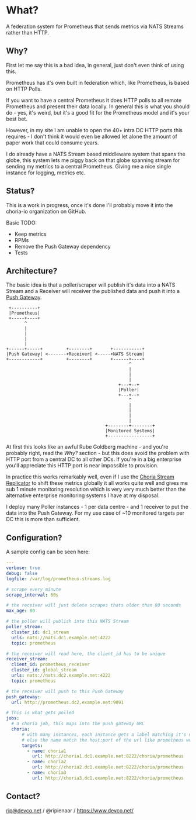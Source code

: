 What?
=====

A federation system for Prometheus that sends metrics via NATS Streams rather than HTTP.

Why?
----

First let me say this is a bad idea, in general, just don't even think of using this.

Prometheus has it's own built in federation which, like Prometheus, is based on HTTP Polls.

If you want to have a central Prometheus it does HTTP polls to all remote Prometheus and present their data locally.  In general this is what you should do - yes, it's weird, but it's a good fit for the Prometheus model and it's your best bet.

However, in my site I am unable to open the 40+ intra DC HTTP ports this requires - I don't think it would even be allowed let alone the amount of paper work that could consume years.

I do already have a NATS Stream based middleware system that spans the globe, this system lets me piggy back on that globe spanning stream for sending my metrics to a central Prometheus.  Giving me a nice single instance for logging, metrics etc.

Status?
-------

This is a work in progress, once it's done I'll probably move it into the choria-io organization on GitHub.

Basic TODO:

  * Keep metrics
  * RPMs
  * Remove the Push Gateway dependency
  * Tests

Architecture?
-------------

The basic idea is that a poller/scraper will publish it's data into a NATS Stream and a Receiver will receiver the published data and push it into a [Push Gateway](https://github.com/prometheus/pushgateway).

```
 +----------+
 |Prometheus|
 +-----+----+
       ^
       |
       |
       |
       |
+------+-----+         +--------+       +-----------+
|Push Gateway| <-------+Receiver| <-----+NATS Stream|
+------------+         +--------+       +------+----+
                                               ^
                                               |
                                               |
                                               |
                                           +---+--+
                                           |Poller|
                                           +---+--+
                                               ^
                                               |
                                               |
                                               |
                                               |
                                      +--------+--------+
                                      |Monitored Systems|
                                      +-----------------+

```

At first this looks like an awful Rube Goldberg machine - and you're probably right, read the _Why?_ section - but this does avoid the problem with HTTP port from a central DC to all other DCs.  If you're in a big enterprise you'll appreciate this HTTP port is near impossible to provision.

In practice this works remarkably well, even if I use the [Choria Stream Replicator](https://github.com/choria-io/stream-replicator) to shift these metrics globally it all works quite well and gives me sub 1 minute monitoring resolution which is very very much better than the alternative enterprise monitoring systems I have at my disposal.

I deploy many Poller instances - 1 per data centre - and 1 receiver to put the data into the Push Gateway.  For my use case of ~10 monitored targets per DC this is more than sufficient.

Configuration?
--------------

A sample config can be seen here:

```yaml
---
verbose: true
debug: false
logfile: /var/log/prometheus-streams.log

# scrape every minute
scrape_interval: 60s

# the receiver will just delete scrapes thats older than 80 seconds
max_age: 80

# the poller will publish into this NATS Stream
poller_stream:
  cluster_id: dc1_stream
  urls: nats://nats.dc1.example.net:4222
  topic: prometheus

# the receiver will read here, the client_id has to be unique
receiver_stream:
  client_id: prometheus_receiver
  cluster_id: global_stream
  urls: nats://nats.dc2.example.net:4222
  topic: prometheus

# the receiver will push to this Push Gateway
push_gateway:
  url: http://prometheus.dc2.example.net:9091

# This is what gets polled
jobs:
  # a choria job, this maps into the push gateway URL
  choria:
      # with many instances, each instance gets a label matching it's name
      # else the name match the host:port of the url like prometheus would
      targets:
        - name: choria1
          url: http://choria1.dc1.example.net:8222/choria/prometheus
        - name: choria2
          url: http://choria2.dc1.example.net:8222/choria/prometheus
        - name: choria3
          url: http://choria3.dc1.example.net:8222/choria/prometheus
```

Contact?
--------

rip@devco.net / @ripienaar / https://www.devco.net/